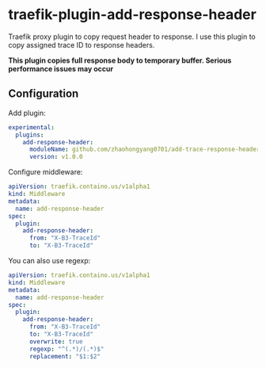 # traefik-plugin-add-response-header

Traefik proxy plugin to copy request header to response.
I use this plugin to copy assigned trace ID to response headers.

**This plugin copies full response body to temporary buffer. Serious performance issues may occur**

## Configuration

Add plugin:
```yaml
experimental:
  plugins:
    add-response-header:
      moduleName: github.com/zhaohongyang0701/add-trace-response-header
      version: v1.0.0
```

Configure middleware:
```yaml
apiVersion: traefik.containo.us/v1alpha1
kind: Middleware
metadata:
  name: add-response-header
spec:
  plugin:
    add-response-header:
      from: "X-B3-TraceId"
      to: "X-B3-TraceId"
```

You can also use regexp:
```yaml
apiVersion: traefik.containo.us/v1alpha1
kind: Middleware
metadata:
  name: add-response-header
spec:
  plugin:
    add-response-header:
      from: "X-B3-TraceId"
      to: "X-B3-TraceId"
      overwrite: true
      regexp: "^(.*)/(.*)$"
      replacement: "$1:$2"
```